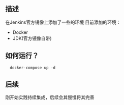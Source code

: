 ## 描述
在Jenkins官方镜像上添加了一些的环境
目前添加的环境：
  - Docker
  - JDK(官方镜像自带)

## 如何运行？

```
  docker-compose up -d
```

## 后续
刚开始实践持续集成，后续会其慢慢将其完善
